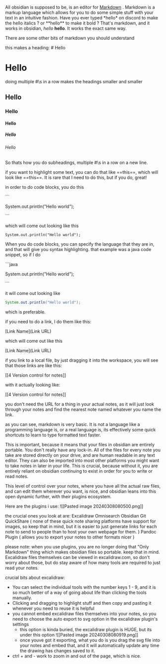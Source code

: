 All obsidian is supposed to be, is an editor for [Markdown](https://www.markdownguide.org/) . Markdown is a markup language which allows for you to do some simple stuff with your text in an intuitive fashion. Have you ever typed \*hello\* on discord to make the hello italics ? or \*\*hello\*\* to make it bold ? That's markdown, and it works in obsidian, *hello* **hello**. It works the exact same way. 

There are some other bits of markdown you should understand

this makes a heading:
\# Hello
# Hello

doing multiple \#\s in a row makes the headings smaller and smaller

## Hello
### Hello
#### Hello
##### Hello
###### Hello

So thats how you do subheadings, multiple \#\s in a row on a new line.

if you want to highlight some text, you can do that like \=\=this\=\=, which will look like ==this==. It is rare that I need to do this, but if you do, great! 

in order to do code blocks, you do this 

\`\`\`

System.out.println("Hello world");

\`\`\`

which will come out looking like this 

```
System.out.println("Hello world");
```


When you do code blocks, you can specify the language that they are in, and that will give you syntax highlighting. that example was a java code snippet, so if I do 

\`\`\`java

System.out.println("Hello world");

\`\`\`

it will come out looking like 

```java
System.out.println("Hello world");
```

which is preferable. 

if you need to do a link, I do them like this:

\[Link Name](Link URL)

which will come out like this 

[Link Name](Link URL)


if you link to a local file, by just dragging it into the workspace, you will see that those links are like this:

\[\[4 Version control for notes]]

with it actually looking like:

[[4 Version control for notes]]

you don't need the URL for a thing in your actual notes, as it will just look through your notes and find the nearest note named whatever you name the link. 


as you can see, markdown is very basic. It is not a language like a programming language is, or a real language is, its effectively some quick shortcuts to learn to type formatted text faster.

This is important, because it means that your files in obsidian are entirely portable. You don't really have any lock-in. All of the files for every note you take are stored directly on your drive, and are human readable in any text editor. They can also be imported into most other platforms you might want to take notes in later in your life. This is crucial, because without it, you are entirely reliant on obsidian continuing to exist in order for you to write or read notes. 

This level of control over your notes, where you have all the actual raw files, and can edit them wherever you want, is nice, and obsidian leans into this open dynamic further, with their plugins ecosystem.

Here are the plugins i use:
![[Pasted image 20240308080500.png]]

the crucial ones you look at are:
Excalidraw
Omnisearch
Obsidian Git
QuickShare ( none of these quick note sharing platforms have support for images, so keep that in mind, but it is easier to just generate links for each note to send to people than to host your own webpage for them. )
Pandoc Plugin ( allows you to export your notes to other formats nicer )

please note: when you use plugins, you are no longer doing that "Only Markdown" thing which makes obsidian files so portable. keep that in mind. Excalidraw files themselves can be viewed in excalidraw.com, so don't worry about those, but do stay aware of how many tools are required to just read your notes. 


crucial bits about excalidraw:
* You can select the individual tools with the number keys 1 - 9, and it is so much better of a way of going about life than clicking the tools manually. 
* Clicking and dragging to highlight stuff and then copy and pasting it whenever you need to reuse it is helpful 
* you cannot embed excalidraw files themselves into your notes, so you need to choose the auto export to svg option in the excalidraw plugin's settings
	* this option is kinda buried, the excalidraw plugin is HUGE, but its under this option ![[Pasted image 20240308080919.png]]
	* once youve got it exporting, what you do is you drag the svg file into your notes and embed that, and it will automatically update any time the drawing has changes saved to it.
* ctrl + and - work to zoom in and out of the page, which is nice. 
